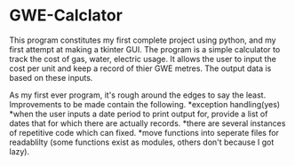 # GWE-Calclator

This program constitutes my first complete project using python, and my first attempt at making a tkinter GUI. The program is a simple calculator to track the cost of gas, water, electric usage.
It allows the user to input the cost per unit and keep a record of thier GWE metres. The output data is based on these inputs.

As my first ever program, it's rough around the edges to say the least. Improvements to be made contain the following.
*exception handling(yes)
*when the user inputs a date period to print output for, provide a list of dates that for which there are actually records.
*there are several instances of repetitive code which can fixed.
*move functions into seperate files for readablilty (some functions exist as modules, others don't because I got lazy). 
